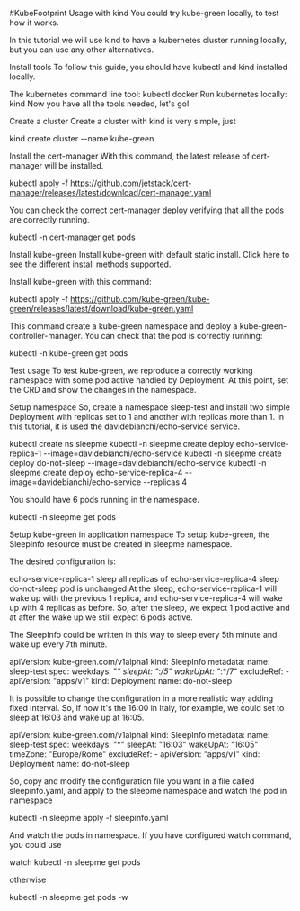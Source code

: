 #KubeFootprint
Usage with kind
You could try kube-green locally, to test how it works.

In this tutorial we will use kind to have a kubernetes cluster running locally, but you can use any other alternatives.

Install tools
To follow this guide, you should have kubectl and kind installed locally.

The kubernetes command line tool: kubectl
docker
Run kubernetes locally: kind
Now you have all the tools needed, let's go!

Create a cluster
Create a cluster with kind is very simple, just

kind create cluster --name kube-green

Install the cert-manager
With this command, the latest release of cert-manager will be installed.

kubectl apply -f https://github.com/jetstack/cert-manager/releases/latest/download/cert-manager.yaml


You can check the correct cert-manager deploy verifying that all the pods are correctly running.

kubectl -n cert-manager get pods

Install kube-green
Install kube-green with default static install. Click here to see the different install methods supported.

Install kube-green with this command:

kubectl apply -f https://github.com/kube-green/kube-green/releases/latest/download/kube-green.yaml


This command create a kube-green namespace and deploy a kube-green-controller-manager. You can check that the pod is correctly running:

kubectl -n kube-green get pods

Test usage
To test kube-green, we reproduce a correctly working namespace with some pod active handled by Deployment. At this point, set the CRD and show the changes in the namespace.

Setup namespace
So, create a namespace sleep-test and install two simple Deployment with replicas set to 1 and another with replicas more than 1. In this tutorial, it is used the davidebianchi/echo-service service.

kubectl create ns sleepme
kubectl -n sleepme create deploy echo-service-replica-1 --image=davidebianchi/echo-service
kubectl -n sleepme create deploy do-not-sleep --image=davidebianchi/echo-service
kubectl -n sleepme create deploy echo-service-replica-4 --image=davidebianchi/echo-service --replicas 4


You should have 6 pods running in the namespace.

kubectl -n sleepme get pods


Setup kube-green in application namespace
To setup kube-green, the SleepInfo resource must be created in sleepme namespace.

The desired configuration is:

echo-service-replica-1 sleep
all replicas of echo-service-replica-4 sleep
do-not-sleep pod is unchanged
At the sleep, echo-service-replica-1 will wake up with the previous 1 replica, and echo-service-replica-4 will wake up with 4 replicas as before.
So, after the sleep, we expect 1 pod active and at after the wake up we still expect 6 pods active.

The SleepInfo could be written in this way to sleep every 5th minute and wake up every 7th minute.

apiVersion: kube-green.com/v1alpha1
kind: SleepInfo
metadata:
  name: sleep-test
spec:
  weekdays: "*"
  sleepAt: "*:*/5"
  wakeUpAt: "*:*/7"
  excludeRef:
    - apiVersion: "apps/v1"
      kind:       Deployment
      name:       do-not-sleep

It is possible to change the configuration in a more realistic way adding fixed interval. So, if now it's the 16:00 in Italy, for example, we could set to sleep at 16:03 and wake up at 16:05.

apiVersion: kube-green.com/v1alpha1
kind: SleepInfo
metadata:
  name: sleep-test
spec:
  weekdays: "*"
  sleepAt: "16:03"
  wakeUpAt: "16:05"
  timeZone: "Europe/Rome"
  excludeRef:
    - apiVersion: "apps/v1"
      kind:       Deployment
      name:       do-not-sleep

So, copy and modify the configuration file you want in a file called sleepinfo.yaml, and apply to the sleepme namespace and watch the pod in namespace

kubectl -n sleepme apply -f sleepinfo.yaml

And watch the pods in namespace. If you have configured watch command, you could use

watch kubectl -n sleepme get pods

otherwise

kubectl -n sleepme get pods -w
